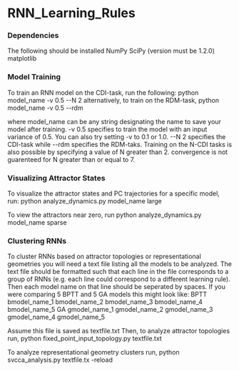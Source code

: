 # RNN_Learning_Rules

### Dependencies
The following should be installed
NumPy
SciPy (version must be 1.2.0)
matplotlib


### Model Training
To train an RNN model on the CDI-task, run the following:
python model_name -v 0.5 --N 2
alternatively, to train on the RDM-task,
python model_name -v 0.5 --rdm

where model_name can be any string designating the name to save your model after training. -v 0.5 specifies to train the model with an input variance of 0.5. You can also try setting -v to 0.1 or 1.0.
--N 2 specifies the CDI-task while --rdm specifies the RDM-taks.
Training on the N-CDI tasks is also possible by specifying a value of N greater than 2.
convergence is not guarenteed for N greater than or equal to 7.

### Visualizing Attractor States
To visualize the attractor states and PC trajectories for a specific model, run:
python analyze_dynamics.py model_name large

To view the attractors near zero, run
python analyze_dynamics.py model_name sparse

### Clustering RNNs
To cluster RNNs based on attractor topologies or representational geometries you will need a text file listing all the models to be analyzed.
The text file should be formatted such that each line in the file corresponds to a group of RNNs (e.g. each line could correspond to a different learning rule).
Then each model name on that line should be seperated by spaces.
If you were comparing 5 BPTT and 5 GA models this might look like:
BPTT bmodel_name_1 bmodel_name_2 bmodel_name_3 bmodel_name_4 bmodel_name_5
GA gmodel_name_1 gmodel_name_2 gmodel_name_3 gmodel_name_4 gmodel_name_5

Assume this file is saved as textfile.txt
Then, to analyze attractor topologies run,
python fixed_point_input_topology.py textfile.txt

To analyze representational geometry clusters run,
python svcca_analysis.py textfile.tx -reload
